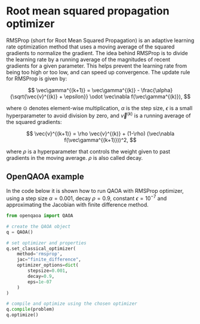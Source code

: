 # Root mean squared propagation optimizer

RMSProp (short for Root Mean Squared Propagation) is an adaptive learning rate optimization method that uses a moving average of the squared gradients to normalize the gradient. The idea behind RMSProp is to divide the learning rate by a running average of the magnitudes of recent gradients for a given parameter. This helps prevent the learning rate from being too high or too low, and can speed up convergence. The update rule for RMSProp is given by:

$$ \vec\gamma^{(k+1)} = \vec\gamma^{(k)} - \frac{\alpha}{\sqrt{\vec{v}^{(k)} + \epsilon}} \odot \vec\nabla f(\vec\gamma^{(k)}), $$

where $\odot$ denotes element-wise multiplication, $\alpha$ is the step size, $\epsilon$ is a small hyperparameter to avoid division by zero, and $\vec{v}^{(k)}$ is a running average of the squared gradients:

$$ \vec{v}^{(k+1)} = \rho \vec{v}^{(k)} + (1-\rho) (\vec\nabla f(\vec\gamma^{(k+1)}))^2, $$

where $\rho$ is a hyperparameter that controls the weight given to past gradients in the moving average. $\rho$ is also called decay.

## OpenQAOA example
In the code below it is shown how to run QAOA with RMSProp optimizer, using a step size $\alpha=0.001$, decay $\rho=0.9$, constant $\epsilon=10^{-7}$ and approximating the Jacobian with finite difference method.

```Python hl_lines="6 7 8 9 10 11 12 13 14 15"
from openqaoa import QAOA 

# create the QAOA object
q = QAOA()

# set optimizer and properties
q.set_classical_optimizer(
    method='rmsprop', 
    jac="finite_difference", 
    optimizer_options=dict(
        stepsize=0.001,
        decay=0.9,
        eps=1e-07
    )
)

# compile and optimize using the chosen optimizer
q.compile(problem)
q.optimize()
```